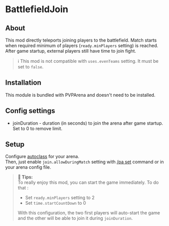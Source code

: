 # BattlefieldJoin

## About

This mod directly teleports joining players to the battlefield. Match starts when required minimum of players 
(`ready.minPlayers` setting) is reached.
After game startup, external players still have time to join fight.

> ℹ This mod is not compatible with `uses.evenTeams` setting. It must be set to `false`.

## Installation

This module is bundled with PVPArena and doesn't need to be installed.

## Config settings

- joinDuration \- duration (in seconds) to join the arena after game startup. Set to 0 to remove limit.

## Setup

Configure [autoclass](../faq.md#is-it-possible-to-automatically-affect-a-class-to-all-players-or-to-a-specific-team) 
for your arena.  
Then, just enable `join.allowDuringMatch` setting with [/pa set](../commands/set.md) command or in your arena config file.

> **🚩 Tips:**  
> To really enjoy this mod, you can start the game immediately. To do that :
> - Set `ready.minPlayers` setting to 2
> - Set `time.startCountDown` to 0
> 
> With this configuration, the two first players will auto-start the game and the other will be able to join it during
> `joinDuration`.




